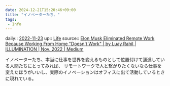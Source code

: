 ```yaml
---
date: 2024-12-21T15:20:46+09:00
title: "イノベーターたち、"
tags:
 - Info
---
```


daily:: [2022-11-23](/Daily_Note/2022-11-23.md)
up:: [Life](../Bar/Novel/Chaos/Life.md)
source:: [Elon Musk Eliminated Remote Work Because Working From Home "Doesn't Work" | by Luay Rahil | ILLUMINATION | Nov, 2022 | Medium](https://medium.com/illumination/elon-musk-eliminated-remote-work-becuase-working-from-home-doesnt-work-1b8a3ab54c3)

イノベーターたち、本当に仕事を世界を変えるものとして位置付けて邁進している人間たちにとってみれば、
リモートワークで人と繋がりたくないなら仕事を変えたほうがいいし、実際のイノベーションはオフィスに出て活動しているときに現れている。